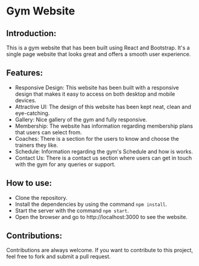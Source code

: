 # Gym Website

## Introduction:
This is a gym website that has been built using React and Bootstrap. It's a single page website that looks great and offers a smooth user experience. 

## Features:
- Responsive Design: This website has been built with a responsive design that makes it easy to access on both desktop and mobile devices. 
- Attractive UI: The design of this website has been kept neat, clean and eye-catching.
- Gallery: Nice gallery of the gym and fully responsive. 
- Membership: The website has information regarding membership plans that users can select from. 
- Coaches: There is a section for the users to know and choose the trainers they like. 
- Schedule: Information regarding the gym's Schedule and how is works. 
- Contact Us: There is a contact us section where users can get in touch with the gym for any queries or support.

## How to use:
- Clone the repository.
- Install the dependencies by using the command `npm install`.
- Start the server with the command `npm start`.
- Open the browser and go to http://localhost:3000 to see the website.

## Contributions:
Contributions are always welcome. If you want to contribute to this project, feel free to fork and submit a pull request.

